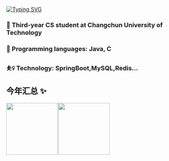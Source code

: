 
[![Typing SVG](https://readme-typing-svg.herokuapp.com?pause=500&lines=Hi+there+%F0%9F%91%8B;I'm+Qgchun)](https://git.io/typing-svg)

### 🏫 Third-year CS student at Changchun University of Technology
### 🔮 Programming languages: Java, C
### ⛹️‍♀️ Technology: SpringBoot,MySQL,Redis...

## 今年汇总 ✨

<img align="" height="137px" src="https://github-readme-stats.vercel.app/api?username=Qgchun&hide_title=true&hide_border=true&show_icons=true&include_all_commits=true&line_height=21&bg_color=0,EC6C6C,FFD479,FFFC79,73FA79&theme=graywhite&locale=cn" /><img align="" height="137px" src="https://github-readme-stats.vercel.app/api/top-langs/?username=Qgchun&hide_title=true&hide_border=true&layout=compact&bg_color=0,73FA79,73FDFF,D783FF&theme=graywhite&locale=cn" />
